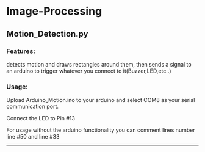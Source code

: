 # Image-Processing

## Motion_Detection.py
### Features: 
detects motion and draws rectangles around them, then sends a signal to an arduino to trigger whatever you connect to it(Buzzer,LED,etc..)

### Usage: 
Upload Arduino_Motion.ino to your arduino and select COM8 as your serial communication port.

Connect the LED to Pin #13

For usage without the arduino functionality you can comment lines number 
line #50  and line #33

------------------------------------------------------------------------------------------------------------------------------------
